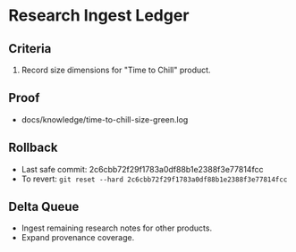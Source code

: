 # Research Ingest Ledger

## Criteria
1. Record size dimensions for "Time to Chill" product.

## Proof
- docs/knowledge/time-to-chill-size-green.log

## Rollback
- Last safe commit: 2c6cbb72f29f1783a0df88b1e2388f3e77814fcc
- To revert: `git reset --hard 2c6cbb72f29f1783a0df88b1e2388f3e77814fcc`

## Delta Queue
- Ingest remaining research notes for other products.
- Expand provenance coverage.
